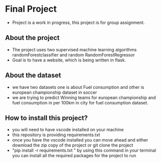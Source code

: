 # Final Project 

- Project is a work in progress, this project is for group assignment.


## About the project

- The project uses two supervised machine learning algorithms randomForestclassifier and random RandomForestRegressor
- Goal is to have a website, which is being written in flask.

## About the dataset
- we have two datasets one is about Fuel consumption and other is european championship dataset in soccer
- we are trying to predict Winning teams for european championship and fuel consumption in per 100km in city for fuel consumption dataset.


## How to install this project?
- you will need to have vscode installed on your machine
- this repository is providing requirements.txt
- once you have the vscode installed you can move ahead and either download the zip copy of the project or git clone the project
-  "pip install -r requirements.txt " by using this command in your terminal you can install all the required packages for the project to run

  

